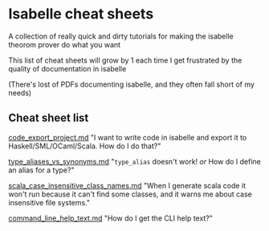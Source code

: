 # Isabelle cheat sheets

A collection of really quick and dirty tutorials for making the isabelle theorom prover do what you want

This list of cheat sheets will grow by 1 each time I get frustrated by the quality of documentation in isabelle

(There's lost of PDFs documenting isabelle, and they often fall short of my needs)

## Cheat sheet list

[code_export_project.md](code_export_project.md) "I want to write code in isabelle and export it to Haskell/SML/OCaml/Scala. How do I do that?"

[type_aliases_vs_synonyms.md](type_aliases_vs_synonyms.md) "`type_alias` doesn't work! _or_ How do I define an alias for a type?"

[scala_case_insensitive_class_names.md](scala_case_insensitive_class_names.md) "When I generate scala code it won't run because it can't find some classes, and it warns me about case insensitive file systems."

[command_line_help_text.md](command_line_help_text.md) "How do I get the CLI help text?"
